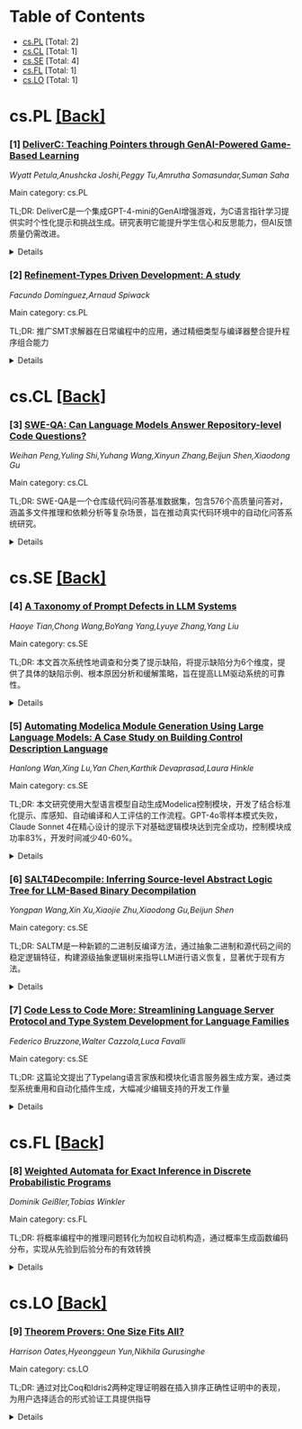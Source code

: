 <div id=toc></div>

# Table of Contents

- [cs.PL](#cs.PL) [Total: 2]
- [cs.CL](#cs.CL) [Total: 1]
- [cs.SE](#cs.SE) [Total: 4]
- [cs.FL](#cs.FL) [Total: 1]
- [cs.LO](#cs.LO) [Total: 1]


<div id='cs.PL'></div>

# cs.PL [[Back]](#toc)

### [1] [DeliverC: Teaching Pointers through GenAI-Powered Game-Based Learning](https://arxiv.org/abs/2509.14496)
*Wyatt Petula,Anushcka Joshi,Peggy Tu,Amrutha Somasundar,Suman Saha*

Main category: cs.PL

TL;DR: DeliverC是一个集成GPT-4-mini的GenAI增强游戏，为C语言指针学习提供实时个性化提示和挑战生成。研究表明它能提升学生信心和反思能力，但AI反馈质量仍需改进。


<details>
  <summary>Details</summary>
Motivation: 传统游戏化编程教育缺乏对复杂主题（如C指针）的实时自适应支持，需要开发能够提供个性化学习体验的工具。

Method: 开发DeliverC游戏，集成GPT-4-mini提供个性化提示和动态生成指针相关挑战。通过25名本科生的试点研究，收集游戏数据和15项问卷调查，评估动机、自我效能、元认知和反馈质量等构念。

Result: 大多数学生使用后感到更自信和善于反思，错误率随脚手架式关卡进展而下降。但参与度随任务难度增加而降低，部分学生反馈AI生成的提示不够清晰。

Conclusion: DeliverC能够增强系统编程的参与度和理解，但需要改进AI生成反馈的质量。研究展示了GenAI与游戏化学习结合在传统挑战性编程领域支持个性化交互实践的潜力。

Abstract: While game-based learning is widely used in programming education, few tools
offer adaptive, real-time support for complex topics, such as C pointers. We
present DeliverC, a GenAI-enhanced game that integrates GPT-4-mini to provide
personalized hints and generate pointer-related challenges on the fly. In a
pilot study involving 25 undergraduate students, we investigated the impact of
the system on learning through gameplay data and a 15-item survey that covered
constructs such as motivation, self-efficacy, metacognition, and feedback
quality. Results show that most students felt more confident and reflective
after using the tool, and error rates decreased as students progressed through
scaffolded levels. However, participation decreased with task difficulty, and
some students reported receiving unclear or vague feedback. These findings
suggest that DeliverC can enhance engagement and understanding in systems
programming, although refinement in AI-generated feedback is still needed. Our
study highlights the potential of combining GenAI with game-based learning to
support personalized and interactive practice in traditionally challenging
programming domains.

</details>


### [2] [Refinement-Types Driven Development: A study](https://arxiv.org/abs/2509.15005)
*Facundo Domínguez,Arnaud Spiwack*

Main category: cs.PL

TL;DR: 推广SMT求解器在日常编程中的应用，通过精细类型与编译器整合提升程序组合能力


<details>
  <summary>Details</summary>
Motivation: 质疑SMT求解器仅适用于形式验证的传统观点，认为其在普通编程任务中也有广阔应用潜力

Method: 采用Liquid Haskell的精细类型技术，将SMT求解器集成到编译器静态检查中，并通过编译器绑定范围的案例研究进行验证

Result: 开发了Liquid Haskell有限映射理论的原型实现，支持案例研究，证明了SMT求解器在普通编程中的可行性

Conclusion: 精细类型和SMT求解器的结合能够让普通编程更简单、更愉快，为日常编程工具链带来重大改进

Abstract: This paper advocates for the broader application of SMT solvers in everyday
programming, challenging the conventional wisdom that these tools are solely
for formal methods and verification. We claim that SMT solvers, when seamlessly
integrated into a compiler's static checks, significantly enhance the
capabilities of ordinary type checkers in program composition. Specifically, we
argue that refinement types, as embodied by Liquid Haskell, enable the use of
SMT solvers in mundane programming tasks. Through a case study on handling
binder scopes in compilers, we envision a future where ordinary programming is
made simpler and more enjoyable with the aid of refinement types and SMT
solvers. As a secondary contribution, we present a prototype implementation of
a theory of finite maps for Liquid Haskell's solver, developed to support our
case study.

</details>


<div id='cs.CL'></div>

# cs.CL [[Back]](#toc)

### [3] [SWE-QA: Can Language Models Answer Repository-level Code Questions?](https://arxiv.org/abs/2509.14635)
*Weihan Peng,Yuling Shi,Yuhang Wang,Xinyun Zhang,Beijun Shen,Xiaodong Gu*

Main category: cs.CL

TL;DR: SWE-QA是一个仓库级代码问答基准数据集，包含576个高质量问答对，涵盖多文件推理和依赖分析等复杂场景，旨在推动真实代码环境中的自动化问答系统研究。


<details>
  <summary>Details</summary>
Motivation: 现有基准如CoSQA和CodeQA主要关注小型自包含代码片段，无法捕捉真实软件仓库的复杂性，需要理解多文件、软件架构和长距离代码依赖。

Method: 从11个流行仓库的77,100个GitHub问题中提取开发者问题，建立两级分类法，为每个类别手动构建和验证问答对，并开发SWE-QA-Agent代理框架进行自动推理。

Result: 评估了6个先进LLM在不同上下文增强策略下的表现，结果显示LLMs特别是SWE-QA-Agent框架在仓库级问答方面具有潜力。

Conclusion: SWE-QA为仓库级代码问答研究提供了重要基准，揭示了当前挑战并指明了未来研究方向，LLM代理框架展现出解决复杂代码推理问题的前景。

Abstract: Understanding and reasoning about entire software repositories is an
essential capability for intelligent software engineering tools. While existing
benchmarks such as CoSQA and CodeQA have advanced the field, they predominantly
focus on small, self-contained code snippets. These setups fail to capture the
complexity of real-world repositories, where effective understanding and
reasoning often require navigating multiple files, understanding software
architecture, and grounding answers in long-range code dependencies. In this
paper, we present SWE-QA, a repository-level code question answering (QA)
benchmark designed to facilitate research on automated QA systems in realistic
code environments. SWE-QA involves 576 high-quality question-answer pairs
spanning diverse categories, including intention understanding, cross-file
reasoning, and multi-hop dependency analysis. To construct SWE-QA, we first
crawled 77,100 GitHub issues from 11 popular repositories. Based on an analysis
of naturally occurring developer questions extracted from these issues, we
developed a two-level taxonomy of repository-level questions and constructed a
set of seed questions for each category. For each category, we manually curated
and validated questions and collected their corresponding answers. As a
prototype application, we further develop SWE-QA-Agent, an agentic framework in
which LLM agents reason and act to find answers automatically. We evaluate six
advanced LLMs on SWE-QA under various context augmentation strategies.
Experimental results highlight the promise of LLMs, particularly our
SWE-QA-Agent framework, in addressing repository-level QA, while also revealing
open challenges and pointing to future research directions.

</details>


<div id='cs.SE'></div>

# cs.SE [[Back]](#toc)

### [4] [A Taxonomy of Prompt Defects in LLM Systems](https://arxiv.org/abs/2509.14404)
*Haoye Tian,Chong Wang,BoYang Yang,Lyuye Zhang,Yang Liu*

Main category: cs.SE

TL;DR: 本文首次系统性地调查和分类了提示缺陷，将提示缺陷分为6个维度，提供了具体的缺陷示例、根本原因分析和缓解策略，旨在提高LLM驱动系统的可靠性。


<details>
  <summary>Details</summary>
Motivation: 大型语言模型已成为现代软件的关键组件，但提示设计仍主要依赖经验，小错误可能导致不可靠、不安全或低效的行为，需要系统化的缺陷分类和缓解方法。

Method: 通过系统调查和分类学方法，将提示缺陷组织为6个维度：规范和意图、输入和内容、结构和格式、上下文和内存、性能和效率、可维护性和工程化，每个维度细分为子类型并提供具体示例和根本原因分析。

Result: 建立了完整的提示缺陷分类体系，为每种缺陷类型提供了缓解策略，包括新兴的提示工程模式、自动化护栏、测试框架和评估框架，并总结了连接缺陷、影响和补救措施的主分类法。

Conclusion: 提出了面向工程的严格方法学需求，以确保LLM驱动系统在设计上就是可靠的，并指出了开放的研究挑战。

Abstract: Large Language Models (LLMs) have become key components of modern software,
with prompts acting as their de-facto programming interface. However, prompt
design remains largely empirical and small mistakes can cascade into
unreliable, insecure, or inefficient behavior. This paper presents the first
systematic survey and taxonomy of prompt defects, recurring ways that prompts
fail to elicit their intended behavior from LLMs. We organize defects along six
dimensions: (1) Specification and Intent, (2) Input and Content, (3) Structure
and Formatting, (4) Context and Memory, (5) Performance and Efficiency, and (6)
Maintainability and Engineering. Each dimension is refined into fine-grained
subtypes, illustrated with concrete examples and root cause analysis. Grounded
in software engineering principles, we show how these defects surface in real
development workflows and examine their downstream effects. For every subtype,
we distill mitigation strategies that span emerging prompt engineering
patterns, automated guardrails, testing harnesses, and evaluation frameworks.
We then summarize these strategies in a master taxonomy that links defect,
impact, and remedy. We conclude with open research challenges and a call for
rigorous engineering-oriented methodologies to ensure that LLM-driven systems
are dependable by design.

</details>


### [5] [Automating Modelica Module Generation Using Large Language Models: A Case Study on Building Control Description Language](https://arxiv.org/abs/2509.14623)
*Hanlong Wan,Xing Lu,Yan Chen,Karthik Devaprasad,Laura Hinkle*

Main category: cs.SE

TL;DR: 本文研究使用大型语言模型自动生成Modelica控制模块，开发了结合标准化提示、库感知、自动编译和人工评估的工作流程。GPT-4o零样本模式失败，Claude Sonnet 4在精心设计的提示下对基础逻辑模块达到完全成功，控制模块成功率83%，开发时间减少40-60%。


<details>
  <summary>Details</summary>
Motivation: Modelica作为广泛使用的基于方程的语言，开发控制模块劳动密集且需要专业知识，需要自动化生成方法来提高效率。

Method: 开发结构化工作流程，包括标准化提示支架、库感知接地、OpenModelica自动编译和人工循环评估，在基础逻辑任务和控制模块上进行实验。

Result: GPT-4o零样本模式无法生成可执行代码，Claude Sonnet 4在基础逻辑块上达到完全成功，控制模块成功率83%，失败输出需要中等程度人工修复（1-8小时），开发时间从10-20小时减少到4-6小时。

Conclusion: LLM辅助工作流程显示出潜力但存在局限，需要未来研究关注预模拟验证、更强接地和闭环评估。

Abstract: Dynamic energy systems and controls require advanced modeling frameworks to
design and test supervisory and fault tolerant strategies. Modelica is a widely
used equation based language, but developing control modules is labor intensive
and requires specialized expertise. This paper examines the use of large
language models (LLMs) to automate the generation of Control Description
Language modules in the Building Modelica Library as a case study. We developed
a structured workflow that combines standardized prompt scaffolds, library
aware grounding, automated compilation with OpenModelica, and human in the loop
evaluation. Experiments were carried out on four basic logic tasks (And, Or,
Not, and Switch) and five control modules (chiller enable/disable, bypass valve
control, cooling tower fan speed, plant requests, and relief damper control).
The results showed that GPT 4o failed to produce executable Modelica code in
zero shot mode, while Claude Sonnet 4 achieved up to full success for basic
logic blocks with carefully engineered prompts. For control modules, success
rates reached 83 percent, and failed outputs required medium level human repair
(estimated one to eight hours). Retrieval augmented generation often produced
mismatches in module selection (for example, And retrieved as Or), while a
deterministic hard rule search strategy avoided these errors. Human evaluation
also outperformed AI evaluation, since current LLMs cannot assess simulation
results or validate behavioral correctness. Despite these limitations, the LLM
assisted workflow reduced the average development time from 10 to 20 hours down
to 4 to 6 hours per module, corresponding to 40 to 60 percent time savings.
These results highlight both the potential and current limitations of LLM
assisted Modelica generation, and point to future research in pre simulation
validation, stronger grounding, and closed loop evaluation.

</details>


### [6] [SALT4Decompile: Inferring Source-level Abstract Logic Tree for LLM-Based Binary Decompilation](https://arxiv.org/abs/2509.14646)
*Yongpan Wang,Xin Xu,Xiaojie Zhu,Xiaodong Gu,Beijun Shen*

Main category: cs.SE

TL;DR: SALTM是一种新颖的二进制反编译方法，通过抽象二进制和源代码之间的稳定逻辑特征，构建源级抽象逻辑树来指导LLM进行语义恢复，显著优于现有方法。


<details>
  <summary>Details</summary>
Motivation: 现有基于LLM的反编译方法将汇编代码视为线性指令序列，忽略了二进制文件固有的任意跳转模式和孤立数据段，这严重阻碍了从汇编代码正确推断源代码语义的能力。

Method: SALTM方法：1）从汇编代码构建源级抽象逻辑树(SALT)来近似高级语言的逻辑结构；2）使用重构的SALT微调LLM生成反编译代码；3）通过错误校正和符号恢复来优化输出可读性和正确性。

Result: 在三个知名数据集上的实验表明，SALTM在恢复源代码逻辑方面非常有效，显著优于最先进方法（如在Decompile-Eval上达到70.4%的TCP率，提升10.6%），对四种常用混淆技术具有鲁棒性。

Conclusion: SALTM通过抽象二进制级操作为高级逻辑框架，有效指导LLM进行语义恢复，为人类分析人员理解二进制函数提供了优越的帮助，验证了该方法在二进制反编译领域的有效性。

Abstract: Decompilation is widely used in reverse engineering to recover high-level
language code from binary executables. While recent approaches leveraging Large
Language Models (LLMs) have shown promising progress, they typically treat
assembly code as a linear sequence of instructions, overlooking arbitrary jump
patterns and isolated data segments inherent to binary files. This limitation
significantly hinders their ability to correctly infer source code semantics
from assembly code. To address this limitation, we propose \saltm, a novel
binary decompilation method that abstracts stable logical features shared
between binary and source code. The core idea of \saltm is to abstract selected
binary-level operations, such as specific jumps, into a high-level logic
framework that better guides LLMs in semantic recovery. Given a binary
function, \saltm constructs a Source-level Abstract Logic Tree (\salt) from
assembly code to approximate the logic structure of high-level language. It
then fine-tunes an LLM using the reconstructed \salt to generate decompiled
code. Finally, the output is refined through error correction and symbol
recovery to improve readability and correctness. We compare \saltm to three
categories of baselines (general-purpose LLMs, commercial decompilers, and
decompilation methods) using three well-known datasets (Decompile-Eval, MBPP,
Exebench). Our experimental results demonstrate that \saltm is highly effective
in recovering the logic of the source code, significantly outperforming
state-of-the-art methods (e.g., 70.4\% TCP rate on Decompile-Eval with a 10.6\%
improvement). The results further validate its robustness against four commonly
used obfuscation techniques. Additionally, analyses of real-world software and
a user study confirm that our decompiled output offers superior assistance to
human analysts in comprehending binary functions.

</details>


### [7] [Code Less to Code More: Streamlining Language Server Protocol and Type System Development for Language Families](https://arxiv.org/abs/2509.15150)
*Federico Bruzzone,Walter Cazzola,Luca Favalli*

Main category: cs.SE

TL;DR: 这篇论文提出了Typelang语言家族和模块化语言服务器生成方案，通过类型系统重用和自动化插件生成，大幅减少编辑支持的开发工作量


<details>
  <summary>Details</summary>
Motivation: 解决多语言多编辑器支持的复杂性问题，LSP协议已简化了语言-编辑器组合，但语言组件的重复实现仍是挑战，现有语言工作台在模块化、可重用性和利用类型系统生成语言服务器方面存在不足

Method: 提出(i)Typelang域特定语言家族用于模块化、可组合、可重用的类型系统实现；(ii)模块化语言服务器生成过程；(iii)变体导向编程范式和跨产物协调层；(iv)LSP插件生成器自动化多编辑器插件创建

Result: 在Neverlang中实现Typelang，为每个产物生成语言服务器并为三个编辑器生成LSP插件。经验评估显示：类型系统实现需要的字符数减少93.48%，LSP插件生成完全自动化(100%)，显著降低了语言家族编辑支持的开发工作量

Conclusion: 该方法通过模块化类型系统实现和自动化语言服务器生成，最终将语言-编辑器组合从L×E简化为N×1(N远小于T)，为语言家族提供了高效的编辑支持解决方案

Abstract: Developing editing support for $L$ languages in $E$ editors is complex and
time-consuming. Some languages do not provide dedicated editors, while others
offer a single native editor. The $\textit{language server protocol}$ (LSP)
reduces the language-editor combinations $L \times E$ to $L + E$, where a
single language server communicates with editors via LSP plugins. However,
overlapping implementations of linguistic components remain an issue. Existing
language workbenches struggle with modularity, reusability, and leveraging type
systems for language server generation. In this work, we propose: (i) Typelang,
a family of domain-specific languages for modular, composable, and reusable
type system implementation, (ii) a modular language server generation process,
producing servers for languages built in a modular workbench, (iii) the
variant-oriented programming paradigm and a cross-artifact coordination layer
to manage interdependent software variants, and (iv) an LSP plugin generator,
reducing $E$ to $1$ by automating plugin creation for multiple editors. To
simplify editing support for language families, each language artifact
integrates its own Typelang variant, used to generate language servers. This
reduces combinations to $T \times 1$, where $T = L$ represents the number of
type systems. Further reuse of language artifacts across languages lowers this
to $N \times 1$, where $N << T$, representing unique type systems. We implement
Typelang in Neverlang, generating language servers for each artifact and LSP
plugins for three editors. Empirical evaluation shows a 93.48% reduction in
characters needed for type system implementation and 100% automation of LSP
plugin generation, significantly lowering effort for editing support in
language families, especially when artifacts are reused.

</details>


<div id='cs.FL'></div>

# cs.FL [[Back]](#toc)

### [8] [Weighted Automata for Exact Inference in Discrete Probabilistic Programs](https://arxiv.org/abs/2509.15074)
*Dominik Geißler,Tobias Winkler*

Main category: cs.FL

TL;DR: 将概率编程中的推理问题转化为加权自动机构造，通过概率生成函数编码分布，实现从先验到后验分布的有效转换


<details>
  <summary>Details</summary>
Motivation: 概率编程中的推理问题需要确定程序在观察指令条件下的后验分布，精确推理具有挑战性

Method: 将N^k上的分布编码为具有k个符号的交换字母表上的加权自动机，将各种命令式编程语句的语义映射到自动机理论构造

Result: 对于丰富的程序类，实现了从先验到后验分布的有效转换，两者都编码为自动机

Conclusion: 该方法相对于标准操作程序语义是可靠的，为精确概率推理提供了自动机理论基础

Abstract: In probabilistic programming, the inference problem asks to determine a
program's posterior distribution conditioned on its "observe" instructions.
Inference is challenging, especially when exact rather than approximate results
are required. Inspired by recent work on probability generating functions
(PGFs), we propose encoding distributions on $\mathbb{N}^k$ as weighted
automata over a commutative alphabet with $k$ symbols. Based on this, we map
the semantics of various imperative programming statements to
automata-theoretic constructions. For a rich class of programs, this results in
an effective translation from prior to posterior distribution, both encoded as
automata. We prove that our approach is sound with respect to a standard
operational program semantics.

</details>


<div id='cs.LO'></div>

# cs.LO [[Back]](#toc)

### [9] [Theorem Provers: One Size Fits All?](https://arxiv.org/abs/2509.15015)
*Harrison Oates,Hyeonggeun Yun,Nikhila Gurusinghe*

Main category: cs.LO

TL;DR: 通过对比Coq和Idris2两种定理证明器在插入排序正确性证明中的表现，为用户选择适合的形式验证工具提供指导


<details>
  <summary>Details</summary>
Motivation: 不同的交互式定理证明系统具有不同的设计特性和使用体验，需要通过实际案例对比来帮助用户做出明智选择

Method: 使用Coq和Idris2两种定理证明器实现插入排序算法的正确性证明，并进行质性评估和社区库支持对比

Result: 获得了两种工具在实际证明任务中的性能表现数据，以及它们的社区活跃度和库资源情况

Conclusion: 该研究为形式验证工作者选择适合的定理证明器提供了实践指南，同时为开发者提供了可借鉴的设计思路

Abstract: Theorem provers are important tools for people working in formal
verification. There are a myriad of interactive systems available today, with
varying features and approaches motivating their development. These design
choices impact their usability, alongside the problem domain in which they are
employed. We test-drive two such provers, Coq and Idris2, by proving the
correctness of insertion sort, before providing a qualitative evaluation of
their performance. We then compare their community and library support. This
work helps users to make an informed choice of system, and highlight approaches
in other systems that developers might find useful.

</details>

